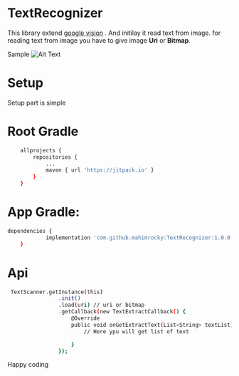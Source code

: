 # TextRecognizer
This library extend [google vision](https://developers.google.com/vision/) . And initilay it read text from image.
for reading text from image you have to give image **Uri** or **Bitmap**.

Sample
![Alt Text](https://github.com/mahimrocky/ExpandableCardView/blob/master/screenshot.png)
# Setup
Setup part is simple

# Root Gradle
```sh
    allprojects {
		repositories {
			...
			maven { url 'https://jitpack.io' }
		}
	}
```

# App Gradle:

```sh
dependencies {
	        implementation 'com.github.mahimrocky:TextRecognizer:1.0.0'
	}
```

# Api 
```sh
 TextScanner.getInstance(this)
                .init()
                .load(uri) // uri or bitmap
                .getCallback(new TextExtractCallback() {
                    @Override
                    public void onGetExtractText(List<String> textList) {
                        // Here ypu will get list of text

                    }
                });
```
Happy coding
